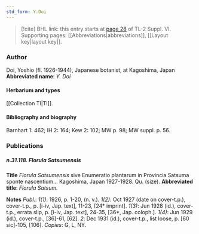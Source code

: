```yaml
---
std_form: Y.Doi
---
```


> [!cite] BHL link: this entry starts at [page 28](https://www.biodiversitylibrary.org/page/33260016) of TL-2 Suppl. VI.
> Supporting pages: [[Abbreviations|abbreviations]], [[Layout key|layout key]].

### Author

Doi, Yoshio (fl. 1926-1944), Japanese botanist, at Kagoshima, Japan 
**Abbreviated name**: *Y. Doi*

#### Herbarium and types

[[Collection TI|TI]].

#### Bibliography and biography

Barnhart 1: 462; IH 2: 164; Kew 2: 102; MW p. 98; MW suppl. p. 56.

### Publications

##### n.31.118. Florula Satsumensis

**Title**
*Florula Satsumensis* sive Enumeratio plantarum in Provincia Satsuma sponte nascentium... Kagoshima, Japan 1927-1928. Qu. (size).
**Abbreviated title**: *Florula Satsum.*

**Notes**
*Publ*.: *1(1)*: 1926, p. 1-20, (n. v.).
*1(2)*: Oct 1927 (date on cover-t.p.), cover-t.p., p. \[i-iv, Jap. text\], 11-23, \[24\* imprint\].
*1(3)*: Jun 1928 (id.), cover-t.p., errata slip, p. \[i-iv, Jap. text\], 24-35, \[36\*, Jap. coloph.\].
*1(4)*: Jun 1929 (id.), cover-t.p., \[36\]-61, \[62\].
*2*: Dec 1931 (id.), cover-t.p., list loose, p. \[60 sic\]-105, \[106\]. *Copies*: G, L, NY.

